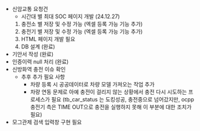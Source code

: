 - 신암교통 요청건
	- 시간대 별 최대 SOC 페이지 개발 (24.12.27)
	1. 충전소 별 저장 및 수정 가능 (엑셀 등록 가능 기능 추가)
	2. 충전기 별 저장 및 수정 가능 (엑셀 등록 가능 기능 추가)
	3. HTML 페이지 개발 필요
	4.  DB 설계 (완료)
- 기안서 작성 (완료)
- 인증이력 null 처리 (완료)
- 신방화역 충전 이슈 확인
	- 추후 추가 필요 사항
		- 차량 등록 시 공공데이터로 차량 모델 가져오는 작업 추가
		- 차량 연동 문제로 아예 충전이 걸리지 않는 상황에서 충전 다시 시도하는 프로세스가 필요
		  (tb_car_status 는 도킹성공, 충전중으로 넘어갔지만, ocpp 충전기 측은 TIME OUT으로 충전을 실행하지 못해 이 부분에 대한 조치가 필요)
- 모그관제 검색 입력창 구현 필요